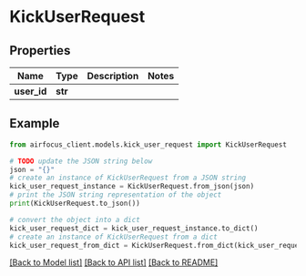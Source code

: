 # KickUserRequest


## Properties

Name | Type | Description | Notes
------------ | ------------- | ------------- | -------------
**user_id** | **str** |  | 

## Example

```python
from airfocus_client.models.kick_user_request import KickUserRequest

# TODO update the JSON string below
json = "{}"
# create an instance of KickUserRequest from a JSON string
kick_user_request_instance = KickUserRequest.from_json(json)
# print the JSON string representation of the object
print(KickUserRequest.to_json())

# convert the object into a dict
kick_user_request_dict = kick_user_request_instance.to_dict()
# create an instance of KickUserRequest from a dict
kick_user_request_from_dict = KickUserRequest.from_dict(kick_user_request_dict)
```
[[Back to Model list]](../README.md#documentation-for-models) [[Back to API list]](../README.md#documentation-for-api-endpoints) [[Back to README]](../README.md)


